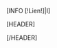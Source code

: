 [INFO [!Lien!]|I]

[HEADER]
<style>
body {
	  zoom: 100%;
}
</style>
[/HEADER]

<div>
	<div>
		<div id="map"></div>
		<script type="text/javascript">
			[IF [!Lien!]=[!Systeme::CurrentMenu::Url!]]
				var CURRENT_CAT = "";
			[ELSE]
				[STORPROC [!Query!]|C|0|1]
					[IF [!C::ObjectType!]=Categorie]
						var CURRENT_CAT = "[!C::Url!]";
					[/IF]
					[IF [!C::ObjectType!]=Shop]
						[!CURRENT_SHOP:=[!C!]!]
						[STORPROC [!C::getParents(Categorie)!]|Cat]
							var CURRENT_CAT = "[!Cat::Url!]";
							[NORESULT]
							var CURRENT_CAT = "";
							[/NORESULT]
						[/STORPROC]
					[/IF]
					[NORESULT]
					var CURRENT_CAT = "";
					[/NORESULT]
				[/STORPROC]
			[/IF]
			$(document).ready(function (){
				//Affichage de la carte par défaut
				var optionsCarte = {
					zoom: 6,
					[IF [!CURRENT_SHOP::Id!]]
						center: new google.maps.LatLng([!CURRENT_SHOP::Latitude!],[!CURRENT_SHOP::Longitude!]),
					[ELSE]
						center: new google.maps.LatLng(-49.738682,7.602539),
					[/IF]
					mapTypeId: google.maps.MapTypeId.ROADMAP
				};
				var liste_marqueurs = [];
				var marqueur_courant = null;
				var mainmap = new google.maps.Map(document.getElementById("map"), optionsCarte);
				var zoneMarqueurs = new google.maps.LatLngBounds();

				//bloquage du zoom
				google.maps.event.addListener(mainmap, 'zoom_changed', function() {
					if (this.getZoom() < 4 ) {
						// Change max/min zoom here
						this.setZoom(4);
					}
				});
				
				//verification de l'existence du cookie geoloc
				loc_cookies = $.cookie('location_coordonates');
				if (loc_cookies&&loc_cookies!="timeout"){
					var tmp=loc_cookies.split('XXXX',2);
					location_coordonates = {
						latitude:tmp["0"],
						longitude:tmp["1"]
					}
				}

				//ecoute de l'evenement de geolocalisation
				$(document).on('geoloc',function (event, latitude, longitude){
					mainmap.setCenter(new google.maps.LatLng(latitude,longitude));
				})
				
				//positionnement sur la position actuelle
				[IF [!CURRENT_SHOP::Id!]][ELSE]
				if ((location_coordonates&&location_coordonates!="timeout")){
					mainmap.setCenter(new google.maps.LatLng(location_coordonates.latitude,location_coordonates.longitude));
				}else{
					//position undefined
					mainmap.setCenter(new google.maps.LatLng(29.3932255,-43.6162103));
					mainmap.setZoom(1);
					console.log('position undefined');
				}
				[/IF]
				
				//Alimentation des valeurs du formulaire
				function setFormInformations(obj){
					/*$(document).scrollTo(  '200px', 800 );*/
					$("#TitreEC").html("Contact " + obj.Name+' ('+obj.Category+')');
					$("#CoteTitreEC").html(obj.Name);
					var ladress=obj.Adress+ " "+obj.PostalCode + " " +obj.City + ' - '+obj.Country;
					$("#CoteAdressEC").html(ladress);
					$("#CotePhoneEc").html(obj.Phone);
					$("#CoteFaxEc").html(obj.Fax);
					$("#CoteEmailEc").val(obj.Id);
					$("#FormCoteEmailEc").html(obj.Email);
					if (obj.Website=="") {
						$('#website-detail').css('display','none');
						$('#website-infobulle').css('display','none');
					}else{
						$('#website-detail').css('display','block');
						$('#website-infobulle').css('display','block');
					}
					$("#FormWebsite").html('<a href="http://'+obj.Website+'" target="_blank">'+obj.Website+'</a>');
					$("#FormContact").css("display","block");
					$('#col-form-contact').css('display','block');
				}
				
				function addMarqueur(obj) {
					//creation du point
					var point = new google.maps.LatLng(obj.Latitude, obj.Longitude);
					var optionsMarqueur = {
						position: new google.maps.LatLng(obj.Latitude,obj.Longitude),
						map: mainmap,
						title: obj.Name
					}
					var marqueur = new google.maps.Marker(optionsMarqueur);
					iconFile = obj.IconMarqueur;
					marqueur.setIcon(iconFile) 
					zoneMarqueurs.extend(marqueur.getPosition());
					var couleur="Verte";
					var contenuInfoBulle = '<div class="BulleInfo '+obj.Couleur+' ">'+
						'<span class="fleche '+obj.Couleur+'"></span>'+
						'<div class="row">'+
							'<div class="col-lg-10 col-xs-10">'+
								'<h3 class="">'+obj.Category+': '+obj.Name+' </h3>'+
							'</div>'+
						'</div>'+
						'<div class="row">'+
							'<div class="col-lg-10 col-xs-10">'+
								'<h5>'+obj.Adress+'</h5><h5>'+obj.PostalCode+' '+ obj.City +' - '+ obj.Country +'</h5>'+
							'</div>'+
							'<div class="col-lg-2 col-xs-2">'+
								'<span class="adresse-icon"></span>'+
							'</div>'+
						'</div>'+
						'<div class="row">'+
							'<div class="col-lg-10 col-xs-10">'+
								'<h5 class="top20"><strong>Tel: </strong>'+obj.Phone+'</h5>'+
								((obj.Fax!='')?'<h5><strong>Fax: </strong>'+obj.Fax+'</h5>':'')+
							'</div>'+
							'<div class="col-lg-2 col-xs-2">'+
								'<span class="adresse-fone"></span>'+
							'</div>'+
						'</div>'+
						'<div class="row">'+
							'<div class="col-lg-10 col-xs-10">'+
								'<h5 class="top20"><strong>E-mail: </strong>'+obj.Email+'</h5>'+
							'</div>'+
							'<div class="col-lg-2 col-xs-2">'+
								'<span class="adresse-mail"></span>'+
							'</div>'+
						'</div>'+((obj.Website!="")?
						'<div class="row" id="website-infobulle">'+
							'<div class="col-lg-10 col-xs-10">'+
								'<h5 class="top20"><strong>Website: </strong><a style="color:white" href="http://'+obj.Website+'" target="_blank">'+obj.Website+'</a></h5>'+
							'</div>'+
							'<div class="col-lg-2 col-xs-2">'+
							'</div>'+
						'</div>':"")+((obj.Proshop||obj.ProshopGermany||obj.TestCenter||obj.ProSchool)?
						'<div class="row" id="website-infobulle" style="margin:15px 0 15px">'+
							'<div class="col-lg-4 col-xs-4">'+
								((obj.Proshop)?'<img src="/Skins/FoneKites2014/img/logos/pro-shop_france.png" class="img-responsive"/>':'')+
								((obj.ProshopGermany)?'<img src="/Skins/FoneKites2014/img/logos/pro-shop_germany.png" class="img-responsive"/>':'')+
							'</div>'+
							'<div class="col-lg-4 col-xs-4">'+
								((obj.TestCenter)?'<img src="/Skins/FoneKites2014/img/logos/test_center.png"  class="img-responsive"/>':'')+
							'</div>'+
							'<div class="col-lg-4 col-xs-4">'+
								((obj.ProSchool)?'<img src="/Skins/FoneKites2014/img/logos/pro_school.png"  class="img-responsive"/>':'')+
							'</div>'+
						'</div>':"")
					'</div>';

					var infoBulle = new InfoBox({
						content: contenuInfoBulle,
						position: point,
						shadowStyle: 1,
						padding: '5px',
						backgroundColor: 'rgb(0,204,153)',
						borderRadius: 4,
						arrowSize: 10,
						borderWidth: 1,
						pixelOffset: new google.maps.Size(40, -100),
						borderColor: '#2c2c2c',
						disableAutoPan: true,
						hideCloseButton: true,
						arrowPosition: 30,
						backgroundClassName: 'phoney',
						arrowStyle: 2
					});
	
					// Association de l'infobulle au marqueur
					marqueur._infowindow = infoBulle;
				
					google.maps.event.addListener(marqueur, 'click', function() { 						
						if(marqueur_courant){
							marqueur_courant._infowindow.close();
						}		
						marqueur_courant = this;
						// ! IMPORTANT on utilise this et non pas marqueur
						this._infowindow.open(mainmap, this);
						setFormInformations(obj);
					});
					
					//Ajout du marqueur à la liste
					liste_marqueurs.push(marqueur);
					
					//si le marqueur est demandé dans l'url alors on affiche son infobuille
					[IF [!CURRENT_SHOP::Id!]>0]
						if ([!CURRENT_SHOP::Id!]==obj.Id){
							marqueur_courant = marqueur;
							marqueur._infowindow.open(mainmap, marqueur);
							setFormInformations(obj);
						}
					[/IF]
				}
				var stopload = false;
				var ajaxload;
				//chargement des points en fonction de la page d'arrivée
				function loadPoints(cat,nb,page,reset){
					nb = nb>0?nb:"10";
					page = page>0?page:"0";
					reset = reset==undefined?true:false;
					if (cat!=undefined)
						CURRENT_CAT=cat;
					console.log('loadpoints '+cat+' '+nb+' '+page);
					if (reset) {
						if (ajaxload!=undefined)ajaxload.abort();
						//suppression des points existants
						for (var m in liste_marqueurs){
							liste_marqueurs[m].setMap(null);
						}
						stopLoad=false;
					}
					//chargement des points
					var sel = this;
					ajaxload = $.ajax({
						url: '/Distributeur/Shop/getJsonShop.json?CAT='+CURRENT_CAT+'&NB='+nb+'&PAGE='+page,
						success: function (data) {
							for (var i in data.items){
								addMarqueur(data.items[i]);
							}
							if (data.end!=1&&!stopLoad) {
								loadPoints(CURRENT_CAT,nb,data.nextpage,false);
							}
						},
						dataType: 'json'
					});
				}
				
				//Chargement initial
				loadPoints(CURRENT_CAT,50,0);
				
				
				$('.filters a.filter').each(function (index,item){
					$(this).click(function(e){
						e.preventDefault();
						$('.filters a.filter.filteractive').removeClass('filteractive');
						$('.filters .active').removeClass('active');
						var selector = $(this).attr('data-filter');
						$('a[data-filter="'+selector+'"]').addClass('filteractive');
						//rechargement des points
						var classname = selector.replace('.','');
						classname = classname.replace('*','');
						stopLoad = true;
						loadPoints(classname);
					});
				});
				//Modification des comportements des filtres

				//center on country name
				function centerOnCountryName(country){
					//mainmap.setUIToDefault();
					CURRENT_CAT='';
					loadPoints();
					var geocoder = new google.maps.Geocoder();
					geocoder.geocode( { 'address': country}, function(results, status) {
						if (status == google.maps.GeocoderStatus.OK) {
							mainmap.setCenter(results[0].geometry.location);
						} else {
							alert("Geocode was not successful for the following reason: " + status);
						}
					});
				}
				
				//Ajout de l'evenement sur la sélection du pays
				$('#SelCountry').on('change',function (){
					centerOnCountryName($(this).find('option:selected').html());
				});
				
			});
		</script>
		<div class="second-menu hidden-xs">
			[!Req:=[!Systeme::CurrentMenu::Alias!]!]
			<div class="container nopadding-left nopadding-right">
//				<div class="collapse navbar-collapse navbar-ex1-collapse">
				<div class="wrapper nav navbar-second-nav filters" style="margin:0;">
//					<ul class="nav navbar-second-nav filters">
//						<li [IF [!Lien!]=[!Systeme::CurrentMenu::Url!]] class="active" [/IF] >
						<aside class="aside aside-1 [IF [!Lien!]=[!Systeme::CurrentMenu::Url!]] active [/IF]" >
							<a href="[IF [!Systeme::CurrentMenu::Url!]~http][ELSE]/[/IF][!Systeme::CurrentMenu::Url!]" [IF [!Systeme::CurrentMenu::Url!]~http]target="_blank"[/IF] data-filter="*" class="filter">
								ALL LOCATOR
							</a>
						</aside>
//						</li>
						[STORPROC [!Req!]|SCat|0|10|Ordre|ASC]
//							<li [IF [!Lien!]~[!Systeme::CurrentMenu::Url!]/[!SCat::Url!]] class="active" [/IF]>
							<aside class="aside aside-1 [IF [!Lien!]~[!Systeme::CurrentMenu::Url!]/[!SCat::Url!]] active [/IF]" >
								<a href="[IF [!SCat::Url!]~http][ELSE]/[/IF]/[!Systeme::CurrentMenu::Url!]/[!SCat::Url!]" [IF [!SCat::Url!]~http]target="_blank"[/IF]  data-filter=".[!SCat::Url!]" class="filter">
									[!SCat::Nom!] 
								</a>
							</aside>
//							</li>
						[/STORPROC]
//					</ul>
				</div>
			</div>
		</div>
	
	
		<div class="select-country">
			<div class="container  nopadding-left nopadding-right">
				<div class="form-control-locator">
					<select name="SelCountry" id="SelCountry">	
						<option selected> - $SELECTCOUNTRY$</option>
						[STORPROC Geographie/Pays|Pa|||Nom|ASC]
							[STORPROC Distributeur/Shop/CountryNew=[!Pa::Code!]|Sh|0|1]
								<option value="[!Pa::Code!]" [IF [!SelCountry!]=[!Pa::Code!]]selected[/IF]>[!Pa::Nom!] </option>
							[/STORPROC]
						[/STORPROC]
					</select>
				</div>
			</div>
		</div>
	</div>
</div>







<div class="container conbot nopadding-left nopadding-right">
	<h3 class="titreh3"  id="TitreEC">__MSG_LOCATOR__</h3>
	<form id="FormContact" method="post" action="/[!Lien!]" style="display:none;"  >
		<div class="col-lg-9 nopadding-left">
			
			<div class="col-lg-4-1">
				<input type="text" class="form-control" placeholder="__FULL_NAME__" name="FullName" id="FullName"  >
			</div>
			<div class="col-lg-4-2">
				<input type="text" class="form-control" placeholder="__EMAIL_ADDRESS__" name="Email" id="Email">
			</div>
			<div class="col-lg-4-3">
				<select name="Country" id="Country" class="form-control error formu">	
					<option selected> __COUNTRY__</option>
					[STORPROC Geographie/Pays|Pa|||Nom|ASC]
						<option value="[!Pa::Nom!]" [IF [!Country!]=[!Pa::Nom!]]selected[/IF]>[!Pa::Nom!] </option>
					[/STORPROC]
				</select>
			</div>
			<div class="col-lg-4-3">
				<input type="text" class="form-control" placeholder="__SUBJECT__" name="Subject" id="Subject">
			</div>
			<div class="col-lg-4-3">
				<textarea rows="13" class="form-control" placeholder="__MESSAGE__" name="Message" id="contact_Message" style="text-transform: none;"></textarea>
			</div>
			<div class="col-lg-4-3">
				<div class="checkbox">
					<label>
					<input type="checkbox" name="agree" id="agree" value="1" [IF [!SendContact!]=1&&[!agree!]=][ELSE]checked="checked"[/IF]> __AGREE_ALL_TERMS_AND_CONDITIONS__
					</label>
				</div>
			</div>
			<div class="col-lg-4-3">
				<div class="checkbox">
					<label>
					<input type="checkbox" name="newsletter" id="newsletter" value="1" [IF [!SendContact!]=1&&[!newsletter!]=][ELSE]checked="checked"[/IF]> __SUSCRIBE_TO_F-ONE_NEWSLETTER__
					</label>
				</div>
			</div>
			<div class="col-lg-4-3">
				<button class="btn btn-primary btn-send" type="submit" value="SendContact">__SEND_MESSAGE__</button>
			</div>
		</div>
		<input type="hidden" name="Destinataire" readonly id="CoteEmailEc" value="[IF [!CoteEmailEc!]=][!CONTACTMAIL!][/IF]"  >
	</form>
    	<div class="col-lg-3-1  nopadding-right" id="col-form-contact" style="display:none;">
		<div class="etiquette">
        		CONTACT DETAILS
        	</div>
		<div class="adresse">
	        	<div class="adresse-icon"></div>
       			<h6 id="CoteTitreEC"></h6>
       			<h6 id="CoteAdressEC"></h6>
        		<div class="adresse-fone"></div>
  			<p><strong>__PHONE__ :</strong> <span id="CotePhoneEc" ></span></p>
        		<div class="adresse-email"></div>
  			<p><strong>__EMAIL__ :</strong> <span id="FormCoteEmailEc" ></span></p>
  			<p id="website-detail"><strong>Website :</strong> <span id="FormWebsite" ></span></p>
	        </div>
		<div class="etiquette">
			__DETAILS_REGISTRATION__
		</div>
		<div class="details-register">
			<p>__TEXT_CONDITIONS__</p>
		</div>
      	</div>
</div>
<script type="text/javascript">
	$(document).ready(function () {
		$('#FormContact').submit(function (event){
			//on ne valide pas le formulaire
			event.preventDefault();
			//on envoi les informations 
			$.ajax({
			    dataType: "json",
			    type: 'POST',
			    url: "/Distributeur/Categorie/sendContact.json",
			    data:{
				FullName: $('#FullName').val(),
				Email: $('#Email').val(),
				Country: $('#Country option:selected').val(),
				Subject: $('#Subject').val(),
				agree: $('#agree').is(':checked')?1:0,
				newsletter: $('#newsletter').is(':checked')?1:0,
				Message: $('#contact_Message').val(),
				CoteEmailEc: $('#CoteEmailEc').val(),
				SendContact:1
			    }
			}).done(function (data){
				if (data.success){
					//cache le formulaire
					$('#FormContact').css('display','none');
					$('#col-form-contact').css('display','none');
					$('#TitreEC').html(data.message);
				}else{
				    $('#newsletter_modal .modal-header h4').html('CONTACT FORM');
				    $('#newsletter_modal .modal-header').removeClass('success');
				    $('#newsletter_modal .modal-header').addClass('error');
				    $('#newsletter_modal .btn.btn-default').removeClass('btn-success');
				    $('#newsletter_modal .btn.btn-default').addClass('btn-danger');
					$('#newsletter_modal .modal-body p').html(data.message);
					$('#newsletter_modal').modal('show');
				}
			});
		});
	});
</script>